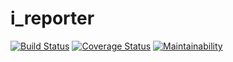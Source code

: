# i_reporter
[![Build Status](https://travis-ci.org/Phionanamugga/i_reporter.svg?branch=develop)](https://travis-ci.org/Phionanamugga/i_reporter)
[![Coverage Status](https://coveralls.io/repos/github/Phionanamugga/i_reporter/badge.svg?branch=develop)](https://coveralls.io/github/Phionanamugga/i_reporter?branch=develop)
[![Maintainability](https://api.codeclimate.com/v1/badges/361235d430bf6601cc4e/maintainability)](https://codeclimate.com/github/Phionanamugga/i_reporter/maintainability)